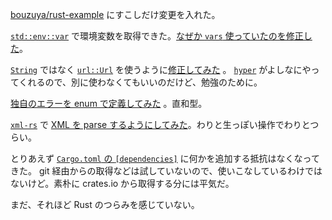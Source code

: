 [bouzuya/rust-example][] にすこしだけ変更を入れた。

[`std::env::var`](https://doc.rust-lang.org/std/env/fn.var.html) で環境変数を取得できた。[なぜか `vars` 使っていたのを修正した](https://github.com/bouzuya/rust-example/commit/859ab7fde98c9a5d226894171ac6f2eaaf1afc61)。

[`String`](https://doc.rust-lang.org/std/string/struct.String.html) ではなく [`url::Url`](https://docs.rs/url/1.4.0/url/struct.Url.html) を使うように[修正してみた](https://github.com/bouzuya/rust-example/commit/3834c59df1f20cee7c3b138767de337e612dbd2a) 。 [`hyper`](https://crates.io/crates/hyper) がよしなにやってくれるので、別に使わなくてもいいのだけど、勉強のために。

[独自のエラーを enum で定義してみた](https://github.com/bouzuya/rust-example/commit/6a20f35b5e45ecb41bbf9e5b41a74215aa2ebee2) 。直和型。

[`xml-rs`](https://crates.io/crates/xml-rs) で [XML を parse するようにしてみた](https://github.com/bouzuya/rust-example/commit/bda07f5387174f76731e5686dbf62067c7a43309)。わりと生っぽい操作でわりとつらい。

とりあえず [`Cargo.toml` の `[dependencies]`](http://doc.crates.io/manifest.html#dependency-sections) に何かを追加する抵抗はなくなってきた。 git 経由からの取得などは試していないので、使いこなしているわけではないけど。素朴に crates.io から取得する分には平気だ。

まだ、それほど Rust のつらみを感じていない。

[bouzuya/rust-example]: https://github.com/bouzuya/rust-example
